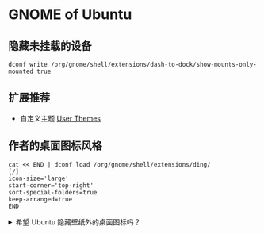 # GNOME of Ubuntu

## 隐藏未挂载的设备

    dconf write /org/gnome/shell/extensions/dash-to-dock/show-mounts-only-mounted true

## 扩展推荐

- 自定义主题 [User Themes](https://extensions.gnome.org/extension/19/user-themes/)

## 作者的桌面图标风格

```shell
cat << END | dconf load /org/gnome/shell/extensions/ding/
[/]
icon-size='large'
start-corner='top-right'
sort-special-folders=true
keep-arranged=true
END
```

<details className="alert--warning">
  <summary>希望 Ubuntu 隐藏壁纸外的桌面图标吗？</summary>

    gnome-extensions disable ding@rastersoft.com

</details>

<!--
## 喜欢紫色背景的登录界面吗？

作者不喜欢，作者更喜欢 GNOME 原生的灰色背景：

```shell
wget https://cdn.jsdelivr.net/gh/littleboyharry-misc/better-ubuntu-gdm@master/change-gdm-background
chmod +x change-gdm-background
sudo ./change-gdm-background
```

恢复

    sudo ./change-gdm-background restore

项目灵感来源：https://github.com/mendhak/change-gdm-background
-->
